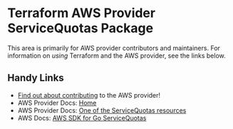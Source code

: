 # Terraform AWS Provider ServiceQuotas Package
<!-- markdownlint-disable MD026 -->
This area is primarily for AWS provider contributors and maintainers. For information on _using_ Terraform and the AWS provider, see the links below.


## Handy Links
* [Find out about contributing](../../../docs/contributing) to the AWS provider!
* AWS Provider Docs: [Home](https://registry.terraform.io/providers/hashicorp/aws/latest/docs)
* AWS Provider Docs: [One of the ServiceQuotas resources](https://registry.terraform.io/providers/hashicorp/aws/latest/docs/resources/servicequotas_service_quota)
* AWS Docs: [AWS SDK for Go ServiceQuotas](https://docs.aws.amazon.com/sdk-for-go/api/service/servicequotas/)
